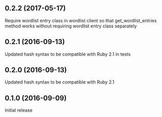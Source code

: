 ## 0.2.2 (2017-05-17)

Require wordlist entry class in wordlist client so that get_wordlist_entries method works without
requiring wordlist entry class separately

## 0.2.1 (2016-09-13)

Updated hash syntax to be compatible with Ruby 2.1 in tests

## 0.2.0 (2016-09-13)

Updated hash syntax to be compatible with Ruby 2.1

## 0.1.0 (2016-09-09)

Initial release
